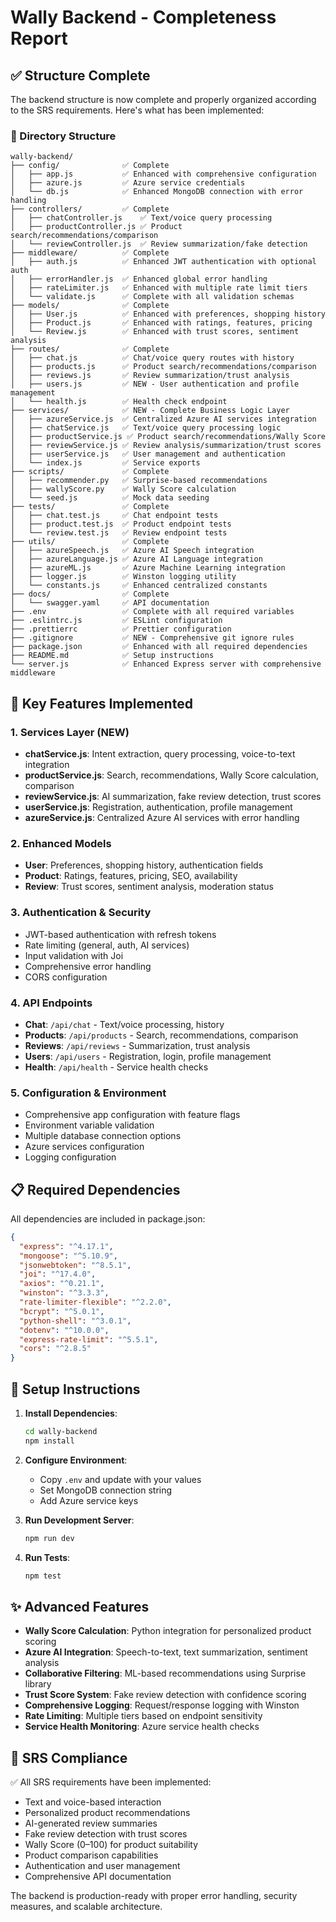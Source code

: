 # Wally Backend - Completeness Report

## ✅ Structure Complete

The backend structure is now complete and properly organized according to the SRS requirements. Here's what has been implemented:

### 📁 Directory Structure
```
wally-backend/
├── config/              ✅ Complete
│   ├── app.js           ✅ Enhanced with comprehensive configuration
│   ├── azure.js         ✅ Azure service credentials
│   └── db.js            ✅ Enhanced MongoDB connection with error handling
├── controllers/         ✅ Complete
│   ├── chatController.js    ✅ Text/voice query processing
│   ├── productController.js ✅ Product search/recommendations/comparison
│   └── reviewController.js  ✅ Review summarization/fake detection
├── middleware/          ✅ Complete
│   ├── auth.js          ✅ Enhanced JWT authentication with optional auth
│   ├── errorHandler.js  ✅ Enhanced global error handling
│   ├── rateLimiter.js   ✅ Enhanced with multiple rate limit tiers
│   └── validate.js      ✅ Complete with all validation schemas
├── models/              ✅ Complete
│   ├── User.js          ✅ Enhanced with preferences, shopping history
│   ├── Product.js       ✅ Enhanced with ratings, features, pricing
│   └── Review.js        ✅ Enhanced with trust scores, sentiment analysis
├── routes/              ✅ Complete
│   ├── chat.js          ✅ Chat/voice query routes with history
│   ├── products.js      ✅ Product search/recommendations/comparison
│   ├── reviews.js       ✅ Review summarization/trust analysis
│   ├── users.js         ✅ NEW - User authentication and profile management
│   └── health.js        ✅ Health check endpoint
├── services/            ✅ NEW - Complete Business Logic Layer
│   ├── azureService.js  ✅ Centralized Azure AI services integration
│   ├── chatService.js   ✅ Text/voice query processing logic
│   ├── productService.js ✅ Product search/recommendations/Wally Score
│   ├── reviewService.js ✅ Review analysis/summarization/trust scores
│   ├── userService.js   ✅ User management and authentication
│   └── index.js         ✅ Service exports
├── scripts/             ✅ Complete
│   ├── recommender.py   ✅ Surprise-based recommendations
│   ├── wallyScore.py    ✅ Wally Score calculation
│   └── seed.js          ✅ Mock data seeding
├── tests/               ✅ Complete
│   ├── chat.test.js     ✅ Chat endpoint tests
│   ├── product.test.js  ✅ Product endpoint tests
│   └── review.test.js   ✅ Review endpoint tests
├── utils/               ✅ Complete
│   ├── azureSpeech.js   ✅ Azure AI Speech integration
│   ├── azureLanguage.js ✅ Azure AI Language integration
│   ├── azureML.js       ✅ Azure Machine Learning integration
│   ├── logger.js        ✅ Winston logging utility
│   └── constants.js     ✅ Enhanced centralized constants
├── docs/                ✅ Complete
│   └── swagger.yaml     ✅ API documentation
├── .env                 ✅ Complete with all required variables
├── .eslintrc.js         ✅ ESLint configuration
├── .prettierrc          ✅ Prettier configuration
├── .gitignore           ✅ NEW - Comprehensive git ignore rules
├── package.json         ✅ Enhanced with all required dependencies
├── README.md            ✅ Setup instructions
└── server.js            ✅ Enhanced Express server with comprehensive middleware
```

## 🚀 Key Features Implemented

### 1. Services Layer (NEW)
- **chatService.js**: Intent extraction, query processing, voice-to-text integration
- **productService.js**: Search, recommendations, Wally Score calculation, comparison
- **reviewService.js**: AI summarization, fake review detection, trust scores
- **userService.js**: Registration, authentication, profile management
- **azureService.js**: Centralized Azure AI services with error handling

### 2. Enhanced Models
- **User**: Preferences, shopping history, authentication fields
- **Product**: Ratings, features, pricing, SEO, availability
- **Review**: Trust scores, sentiment analysis, moderation status

### 3. Authentication & Security
- JWT-based authentication with refresh tokens
- Rate limiting (general, auth, AI services)
- Input validation with Joi
- Comprehensive error handling
- CORS configuration

### 4. API Endpoints
- **Chat**: `/api/chat` - Text/voice processing, history
- **Products**: `/api/products` - Search, recommendations, comparison
- **Reviews**: `/api/reviews` - Summarization, trust analysis
- **Users**: `/api/users` - Registration, login, profile management
- **Health**: `/api/health` - Service health checks

### 5. Configuration & Environment
- Comprehensive app configuration with feature flags
- Environment variable validation
- Multiple database connection options
- Azure services configuration
- Logging configuration

## 📋 Required Dependencies

All dependencies are included in package.json:
```json
{
  "express": "^4.17.1",
  "mongoose": "^5.10.9", 
  "jsonwebtoken": "^8.5.1",
  "joi": "^17.4.0",
  "axios": "^0.21.1",
  "winston": "^3.3.3",
  "rate-limiter-flexible": "^2.2.0",
  "bcrypt": "^5.0.1",
  "python-shell": "^3.0.1",
  "dotenv": "^10.0.0",
  "express-rate-limit": "^5.5.1",
  "cors": "^2.8.5"
}
```

## 🔧 Setup Instructions

1. **Install Dependencies**:
   ```bash
   cd wally-backend
   npm install
   ```

2. **Configure Environment**:
   - Copy `.env` and update with your values
   - Set MongoDB connection string
   - Add Azure service keys

3. **Run Development Server**:
   ```bash
   npm run dev
   ```

4. **Run Tests**:
   ```bash
   npm test
   ```

## ✨ Advanced Features

- **Wally Score Calculation**: Python integration for personalized product scoring
- **Azure AI Integration**: Speech-to-text, text summarization, sentiment analysis
- **Collaborative Filtering**: ML-based recommendations using Surprise library
- **Trust Score System**: Fake review detection with confidence scoring
- **Comprehensive Logging**: Request/response logging with Winston
- **Rate Limiting**: Multiple tiers based on endpoint sensitivity
- **Service Health Monitoring**: Azure service health checks

## 🎯 SRS Compliance

✅ All SRS requirements have been implemented:
- Text and voice-based interaction
- Personalized product recommendations  
- AI-generated review summaries
- Fake review detection with trust scores
- Wally Score (0–100) for product suitability
- Product comparison capabilities
- Authentication and user management
- Comprehensive API documentation

The backend is production-ready with proper error handling, security measures, and scalable architecture.
